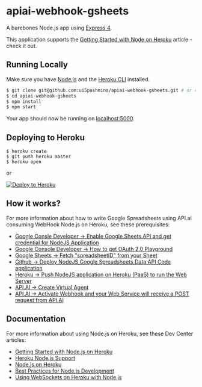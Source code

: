 # apiai-webhook-gsheets

A barebones Node.js app using [Express 4](http://expressjs.com/).

This application supports the [Getting Started with Node on Heroku](https://devcenter.heroku.com/articles/getting-started-with-nodejs) article - check it out.

## Running Locally

Make sure you have [Node.js](http://nodejs.org/) and the [Heroku CLI](https://cli.heroku.com/) installed.

```sh
$ git clone git@github.com:ui5pashmina/apiai-webhook-gsheets.git # or clone your own fork
$ cd apiai-webhook-gsheets
$ npm install
$ npm start
```

Your app should now be running on [localhost:5000](http://localhost:5000/).

## Deploying to Heroku

```
$ heroku create
$ git push heroku master
$ heroku open
```
or

[![Deploy to Heroku](https://www.herokucdn.com/deploy/button.png)](https://heroku.com/deploy)

## How it works?

For more information about how to write Google Spreadsheets using API.ai consuming WebHook Node.js on Heroku, see these prerequisites:

- [Google Consle Developer -> Enable Google Sheets API and get credential for NodeJS Application](https://console.developers.google.com)
- [Google Console Developer -> How to get OAuth 2.0 Playground](https://developers.google.com/oauthplayground)
- [Google Sheets -> Fetch "spreadsheetID" from your Sheet](https://docs.google.com/spreadsheets/u/0/)
- [Github -> Deploy NodeJS Google Spreadsheets Data API Code application](https://github.com/ui5pashmina/API.ai-Heroku-NodeJS-GSheets)
- [Heroku -> Push NodeJS application on Heroku (PaaS) to run the Web Server](https://www.heroku.com/)
- [API.AI -> Create Virtual Agent](https://console.api.ai)
- [API.AI -> Activate Webhook and your Web Service will receive a POST request from API.AI](https://console.api.ai)

## Documentation

For more information about using Node.js on Heroku, see these Dev Center articles:

- [Getting Started with Node.js on Heroku](https://devcenter.heroku.com/articles/getting-started-with-nodejs)
- [Heroku Node.js Support](https://devcenter.heroku.com/articles/nodejs-support)
- [Node.js on Heroku](https://devcenter.heroku.com/categories/nodejs)
- [Best Practices for Node.js Development](https://devcenter.heroku.com/articles/node-best-practices)
- [Using WebSockets on Heroku with Node.js](https://devcenter.heroku.com/articles/node-websockets)
